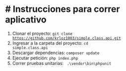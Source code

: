 # # Instrucciones para correr aplicativo

1. Clonar el proyecto: <code>git clone https://github.com/krloz1003/simple.class.api.git</code>
2. Ingresar a la carpeta del proyecto: <code>cd simple.class.api</code>
3. Descargar dependencias: <code>composer update</code>
4. Ejecutar petición: <code>php index.php</code>
5. Correr pruebas unitarias: <code> .\vendor\bin\phpunit</code>
